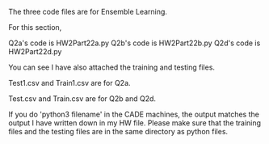 The three code files are for Ensemble Learning.

For this section,

Q2a's code is HW2Part22a.py 
Q2b's code is HW2Part22b.py 
Q2d's code is HW2Part22d.py

You can see I have also attached the training and testing files. 

Test1.csv and Train1.csv are for Q2a.

Test.csv and Train.csv are for Q2b and Q2d.

If you do 'python3 filename' in the CADE machines, the output matches the output I have written down in my HW file. Please make sure
that the training files and the testing files are in the same directory as python files.

